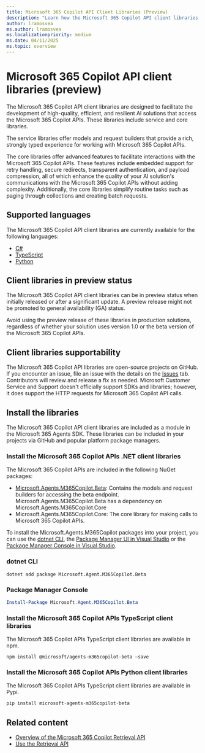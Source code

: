 ```yaml
---
title: Microsoft 365 Copilot API Client Libraries (Preview)
description: "Learn how the Microsoft 365 Copilot API client libraries simplify AI solution development with robust features like retry handling, secure redirects, and payload compression."
author: lramosvea
ms.author: lramosvea
ms.localizationpriority: medium
ms.date: 04/11/2025
ms.topic: overview
---
```


# Microsoft 365 Copilot API client libraries (preview)

The Microsoft 365 Copilot API client libraries are designed to facilitate the development of high-quality, efficient, and resilient AI solutions that access the Microsoft 365 Copilot APIs. These libraries include service and core libraries.

The service libraries offer models and request builders that provide a rich, strongly typed experience for working with Microsoft 365 Copilot APIs.

The core libraries offer advanced features to facilitate interactions with the Microsoft 365 Copilot APIs. These features include embedded support for retry handling, secure redirects, transparent authentication, and payload compression, all of which enhance the quality of your AI solution's communications with the Microsoft 365 Copilot APIs without adding complexity. Additionally, the core libraries simplify routine tasks such as paging through collections and creating batch requests.

## Supported languages

The Microsoft 365 Copilot API client libraries are currently available for the following languages:

- [C#](https://github.com/microsoft/Agents-M365Copilot/tree/main/dotnet)
- [TypeScript](https://github.com/microsoft/Agents-M365Copilot/tree/main/typescript)
- [Python](https://github.com/microsoft/Agents-M365Copilot/tree/main/python)

## Client libraries in preview status

The Microsoft 365 Copilot API client libraries can be in preview status when initially released or after a significant update. A preview release might not be promoted to general availability (GA) status.

Avoid using the preview release of these libraries in production solutions, regardless of whether your solution uses version 1.0 or the beta version of the Microsoft 365 Copilot APIs.

## Client libraries supportability

The Microsoft 365 Copilot API libraries are open-source projects on GitHub. If you encounter an issue, file an issue with the details on the [Issues](https://github.com/microsoft/Agents-M365Copilot/issues) tab. Contributors will review and release a fix as needed. Microsoft Customer Service and Support doesn't officially support SDKs and libraries; however, it does support the HTTP requests for Microsoft 365 Copilot API calls.

## Install the libraries

The Microsoft 365 Copilot API client libraries are included as a module in the Microsoft 365 Agents SDK. These libraries can be included in your projects via GitHub and popular platform package managers.

### Install the Microsoft 365 Copilot APIs .NET client libraries

The Microsoft 365 Copilot APIs are included in the following NuGet packages:
- [Microsoft.Agents.M365Copilot.Beta](https://github.com/microsoft/Agents-M365Copilot/tree/main/dotnet/src/Microsoft.Agents.M365Copilot.Beta): Contains the models and request builders for accessing the beta endpoint. Microsoft.Agents.M365Copilot.Beta has a dependency on Microsoft.Agents.M365Copilot.Core
- Microsoft.Agents.M365Copilot.Core: The core library for making calls to Microsoft 365 Copilot APIs.

To install the Microsoft.Agents.M365Copilot packages into your project, you can use the [dotnet CLI](https://learn.microsoft.com/nuget/quickstart/install-and-use-a-package-using-the-dotnet-cli), the [Package Manager UI in Visual Studio](https://learn.microsoft.com/nuget/quickstart/install-and-use-a-package-in-visual-studio) or the [Package Manager Console in Visual Studio](https://learn.microsoft.com/nuget/quickstart/install-and-use-a-package-in-visual-studio).

### dotnet CLI

```dotnetcli
dotnet add package Microsoft.Agent.M365Copilot.Beta 
```

### Package Manager Console

```powershell
Install-Package Microsoft.Agent.M365Copilot.Beta 
```

### Install the Microsoft 365 Copilot APIs TypeScript client libraries

The Microsoft 365 Copilot APIs TypeScript client libraries are available in npm. 

```Shell
npm install @microsoft/agents-m365copilot-beta –save 
```

### Install the Microsoft 365 Copilot APIs Python client libraries

The Microsoft 365 Copilot APIs TypeScript client libraries are available in Pypi. 

```py
pip install microsoft-agents-m365copilot-beta 
```

## Related content

- [Overview of the Microsoft 365 Copilot Retrieval API](../api-reference/retrieval-api-overview.md)
- [Use the Retrieval API](../api-reference/copilotroot-retrieval.md)